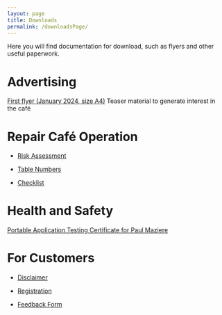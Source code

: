 ```yaml
---
layout: page
title: Downloads
permalink: /downloadsPage/
---
```


Here you will find documentation for download, such as flyers and other useful paperwork.

# Advertising

[First flyer (January 2024, size A4)](/downloads/flyer1.pdf) Teaser material to generate interest in the café

# Repair Café Operation

- [Risk Assessment](/downloads/riskAssessment.doc)

- [Table Numbers](/downloads/tableNumbers.pdf)

- [Checklist](/downloads/checklist.pdf)

# Health and Safety

[Portable Application Testing Certificate for Paul Maziere](/downloads/patTestCertPaulMaziere.pdf)

# For Customers

- [Disclaimer](/downloads/disclaimer.pdf)

- [Registration](/downloads/registration.pdf)

- [Feedback Form](/downloads/feedbackForm.pdf)

